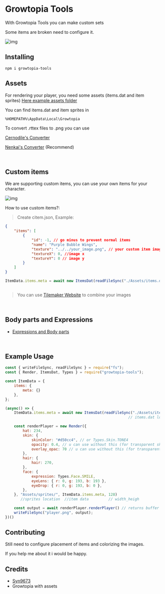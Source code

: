# Growtopia Tools
With Growtopia Tools you can make custom sets

Some items are broken need to configure it.

![img](https://github.com/FakeLeq/GTools/blob/main/img/render.png?raw=true)

## Installing
```
npm i growtopia-tools
```

## Assets
For rendering your player, you need some assets (items.dat and item sprites)
[Here example assets folder](https://github.com/FakeLeq/GTools/releases/tag/Example)

You can find items.dat and item sprites in

```
%HOMEPATH%\AppData\Local\Growtopia
```

To convert .rttex files to .png you can use 

[Cernodile's Converter](https://tools.cernodile.com/rttex.html)

[Nenkai's Converter](https://github.com/Nenkai/RTPackConverter/releases) (Recommend)

<br>

## Custom items
We are supporting custom items, you can use your own items for your character.

![img](https://github.com/FakeLeq/GrowtopiaRenderPlayer/blob/main/img/citem.png?raw=true)

How to use custom items?:

> Create citem.json, Example:
```json
{
    "items": [
        {
            "id": -1, // go minus to prevent normal items
            "name": "Purple Bubble Wings",
            "texture": "../../your_image.png", // your custom item image location
            "textureX": 0, //image x
            "textureY": 0 // image y
        }
    ]
}
```

```javascript
ItemData.items.meta = await new ItemsDat(readFileSync("./Assets/items.dat"), readFileSync("citem.json")).decode();
                                                                               // citem.json location
```

> You can use [Tilemaker Website](https://leq-web.vercel.app) to combine your images

<br>

## Body parts and Expressions
- [Expressions and Body parts](https://github.com/FakeLeq/GrowtopiaRenderPlayer/blob/main/src/Render/types/Types.ts)

<br>

## Example Usage

```javascript
const { writeFileSync, readFileSync } = require("fs");
const { Render, ItemsDat, Types } = require("growtopia-tools");

const ItemData = {
    items: {
        meta: {}
    },
};

(async() => {
    ItemData.items.meta = await new ItemsDat(readFileSync("./Assets/items.dat")).decode();
                                                        // items.dat location

    const renderPlayer = new Render({
        hat: 234,
        skin: {
            skinColor: "#d50cc4", // or Types.Skin.TONE4
            opacity: 0.4, // u can use without this (for transparent skins)
            overlay_opac: 70 // u can use without this (for transparent skins)
        },
        hair: {
            hair: 270,
        },
        face: {
            expression: Types.Face.SMILE,
            eyeLens: { r: 0, g: 193, b: 193 },
            eyeDrop: { r: 0, g: 193, b: 0 },
        },
    }, "Assets/sprites/", ItemData.items.meta, 128)
       //sprites location  //item data         // width_heigh

    const output = await renderPlayer.renderPlayer() // returns buffer
    writeFileSync("player.png", output);
})()

```

## Contributing

Still need to configure placement of items and colorizing the images.

If you help me about it i would be happy.


## Credits

- [Syn9673](https://github.com/Syn9673)
- Growtopia with assets
